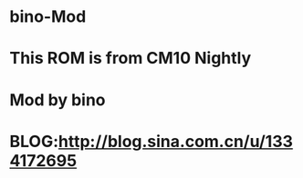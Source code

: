 bino-Mod
========================
This ROM is from CM10 Nightly
=============================

Mod by bino 
=============================
BLOG:http://blog.sina.com.cn/u/1334172695
====================================
